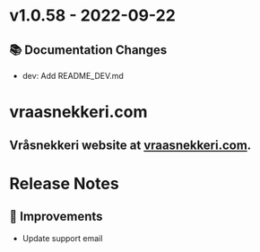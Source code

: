 # v1.0.58 - 2022-09-22
## 📚 Documentation Changes
- dev: Add README_DEV.md

# vraasnekkeri.com
## Vråsnekkeri website at [vraasnekkeri.com](https://www.vraasnekkeri.com).

# Release Notes
## 🔨 Improvements
- Update support email